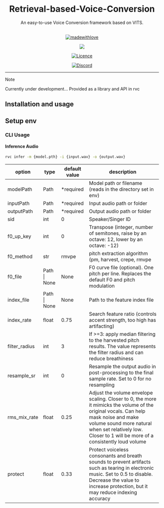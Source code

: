 <div align="center">

<h1>Retrieval-based-Voice-Conversion</h1>
An easy-to-use Voice Conversion framework based on VITS.<br><br>

[![madewithlove](https://img.shields.io/badge/made_with-%E2%9D%A4-red?style=for-the-badge&labelColor=orange
)](https://github.com/RVC-Project/Retrieval-based-Voice-Conversion)

<img src="https://counter.seku.su/cmoe?name=rvc&theme=r34" /><br>

[![Licence](https://img.shields.io/github/license/RVC-Project/Retrieval-based-Voice-Conversion?style=for-the-badge)](https://github.com/RVC-Project/Retrieval-based-Voice-Conversion/blob/develop/LICENSE)

[![Discord](https://img.shields.io/badge/RVC%20Developers-Discord-7289DA?style=for-the-badge&logo=discord&logoColor=white)](https://discord.gg/HcsmBBGyVk)

</div>

------


> [!NOTE]
> Currently under development... Provided as a library and API in rvc

## Installation and usage

## Setup env



### CLI Usage

#### Inference Audio

```sh
rvc infer -m {model.pth} -i {input.wav} -o {output.wav}
```

| option        | type         | default value | description                                                                                                                                                                                                                                    |
|---------------|--------------|---------------|------------------------------------------------------------------------------------------------------------------------------------------------------------------------------------------------------------------------------------------------|
| modelPath     | Path         | *required     | Model path or filename (reads in the directory set in env)                                                                                                                                                                                     |
| inputPath     | Path         | *required     | Input audio path or folder                                                                                                                                                                                                                     |
| outputPath    | Path         | *required     | Output audio path or folder                                                                                                                                                                                                                    |
| sid           | int          | 0             | Speaker/Singer ID                                                                                                                                                                                                                              |
| f0_up_key     | int          | 0             | Transpose (integer, number of semitones, raise by an octave: 12, lower by an octave: -12)                                                                                                                                                      |
| f0_method     | str          | rmvpe         | pitch extraction algorithm (pm, harvest, crepe, rmvpe                                                                                                                                                                                          |
| f0_file       | Path \| None | None          | F0 curve file (optional). One pitch per line. Replaces the default F0 and pitch modulation                                                                                                                                                     |
| index_file    | Path \| None | None          | Path to the feature index file                                                                                                                                                                                                                 |
| index_rate    | float        | 0.75          | Search feature ratio (controls accent strength, too high has artifacting)                                                                                                                                                                      |
| filter_radius | int          | 3             | If >=3: apply median filtering to the harvested pitch results. The value represents the filter radius and can reduce breathiness                                                                                                               |
| resample_sr   | int          | 0             | Resample the output audio in post-processing to the final sample rate. Set to 0 for no resampling                                                                                                                                              |
| rms_mix_rate  | float        | 0.25          | Adjust the volume envelope scaling. Closer to 0, the more it mimicks the volume of the original vocals. Can help mask noise and make volume sound more natural when set relatively low. Closer to 1 will be more of a consistently loud volume |
| protect       | float        | 0.33          | Protect voiceless consonants and breath sounds to prevent artifacts such as tearing in electronic music. Set to 0.5 to disable. Decrease the value to increase protection, but it may reduce indexing accuracy                                 |